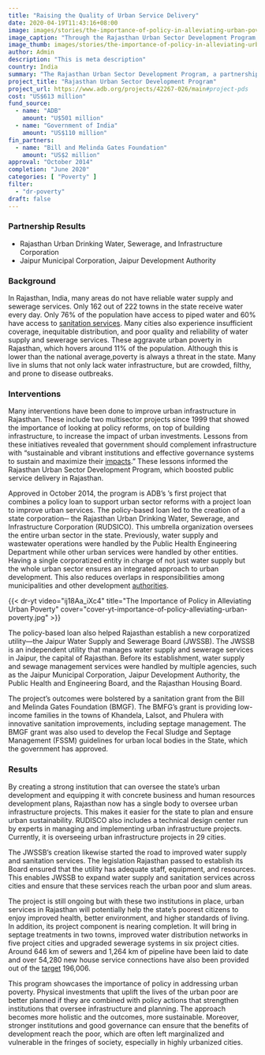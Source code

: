 ```yaml
---
title: "Raising the Quality of Urban Service Delivery"
date: 2020-04-19T11:43:16+08:00
image: images/stories/the-importance-of-policy-in-alleviating-urban-poverty.jpg
image_caption: "Through the Rajasthan Urban Sector Development Program, India introduced sweeping policy actions that motivated various stakeholders, including state institutions, municipalities, households, and investors, to work together to improve the quality of urban life in Rajasthan."
image_thumb: images/stories/the-importance-of-policy-in-alleviating-urban-poverty-th.jpg
author: Admin
description: "This is meta description"
country: India
summary: "The Rajasthan Urban Sector Development Program, a partnership among ADB, Bill and Melinda Gates Foundation and the Government of India, showed that physical investments that uplift the lives of the urban poor are better planned if they are combined with policy actions that strengthen institutions that oversee infrastructure and planning."
project_title: "Rajasthan Urban Sector Development Program"
project_url: https://www.adb.org/projects/42267-026/main#project-pds
cost: "US$613 million"
fund_source: 
  - name: "ADB"
    amount: "U$501 million"
  - name: "Government of India"
    amount: "US$110 million"
fin_partners:
  - name: "Bill and Melinda Gates Foundation"
    amount: "US$2 million"
approval: "October 2014"
completion: "June 2020"
categories: [ "Poverty​" ]
filter:
  - "dr-poverty"
draft: false
---
```

### Partnership Results

<ul class="dr-results">
<li><i class="icon-check-circle"></i> Rajasthan Urban Drinking Water, Sewerage, and Infrastructure Corporation</li>
<li><i class="icon-check-circle"></i> Jaipur Municipal Corporation, Jaipur Development Authority</li>
</ul>

### Background

In Rajasthan, India, many areas do not have reliable water supply and sewerage services. Only 162 out of 222 towns in the state receive water every day. Only 76% of the population have access to piped water and 60% have access to [sanitation services](https://www.adb.org/sites/default/files/project-document/81054/42267-026-ipsa.pdf). Many cities also experience insufficient coverage, inequitable distribution, and poor quality and reliability of water supply and sewerage services. These aggravate urban poverty in Rajasthan, which hovers around 11% of the population. Although this is lower than the national average,poverty is always a threat in the state. Many live in slums that not only lack water infrastructure, but are crowded, filthy, and prone to disease outbreaks.

### Interventions

Many interventions have been done to improve urban infrastructure in Rajasthan. These include two multisector projects since 1999 that showed the importance of looking at policy reforms, on top of building infrastructure, to increase the impact of urban investments. Lessons from these initiatives revealed that government should complement infrastructure with “sustainable and vibrant institutions and effective governance systems to sustain and maximize their [impacts](https://www.adb.org/sites/default/files/linked-documents/42267-026-sd-03.pdf).” These lessons informed the Rajasthan Urban Sector Development Program, which boosted public service delivery in Rajasthan.

Approved in October 2014, the program is ADB’s ’s first project that combines a policy loan to support urban sector reforms with a project loan to improve urban services. The policy-based loan led to the creation of a state corporation─ the Rajasthan Urban Drinking Water, Sewerage, and Infrastructure Corporation (RUDSICO). This umbrella organization oversees the entire urban sector in the state. Previously, water supply and wastewater operations were handled by the Public Health Engineering Department while other urban services were handled by other entities. Having a single corporatized entity in charge of not just water supply but the whole urban sector ensures an integrated approach to urban development. This also reduces overlaps in responsibilities among municipalities and other development [authorities](https://www.adb.org/sites/default/files/project-document/149163/42267-026-rrp.pdf).

{{< dr-yt video="ij18Aa_iXc4" title="The Importance of Policy in Alleviating Urban Poverty" cover="cover-yt-importance-of-policy-alleviating-urban-poverty.jpg" >}}

The policy-based loan also helped Rajasthan establish a new corporatized utility—the Jaipur Water Supply and Sewerage Board (JWSSB). The JWSSB is an independent utility that manages water supply and sewerage services in Jaipur, the capital of Rajasthan. Before its establishment, water supply and sewage management services were handled by multiple agencies, such as the Jaipur Municipal Corporation, Jaipur Development Authority, the Public Health and Engineering Board, and the Rajasthan Housing Board.

The project’s outcomes were bolstered by a sanitation grant from the Bill and Melinda Gates Foundation (BMGF). The BMFG’s grant is providing low-income families in the towns of Khandela, Lalsot, and Phulera with innovative sanitation improvements, including septage management. The BMGF grant was also used to develop the Fecal Sludge and Septage Management (FSSM) guidelines for urban local bodies in the State, which the government has approved.

### Results

By creating a strong institution that can oversee the state’s urban development and equipping it with concrete business and human resources development plans, Rajasthan now has a single body to oversee urban infrastructure projects. This makes it easier for the state to plan and ensure urban sustainability. RUDISCO also includes a technical design center run by experts in managing and implementing urban infrastructure projects. Currently, it is overseeing urban infrastructure projects in 29 cities.

The JWSSB’s creation likewise started the road to improved water supply and sanitation services. The legislation Rajasthan passed to establish its Board ensured that the utility has adequate staff, equipment, and resources. This enables JWSSB to expand water supply and sanitation services across cities and ensure that these services reach the urban poor and slum areas.

The project is still ongoing but with these two institutions in place, urban services in Rajasthan will potentially help the state’s poorest citizens to enjoy improved health, better environment, and higher standards of living. In addition, its project component is nearing completion.  It will bring in septage treatments in two towns, improved water distribution networks in five project cities and upgraded sewerage systems in six project cities. Around 646 km of sewers and 1,264 km of pipeline have been laid to date and over 54,280  new house service connections have also been provided out of the [target](https://www.adb.org/sites/default/files/project-documents/42267/42267-026-prtr-en.pdf) 196,006.  

This program showcases the importance of policy in addressing urban poverty. Physical investments that uplift the lives of the urban poor are better planned if they are combined with policy actions that strengthen institutions that oversee infrastructure and planning. The approach becomes more holistic and the outcomes, more sustainable. Moreover, stronger institutions and good governance can ensure that the benefits of development reach the poor, which are often left marginalized and vulnerable in the fringes of society, especially in highly urbanized cities.
